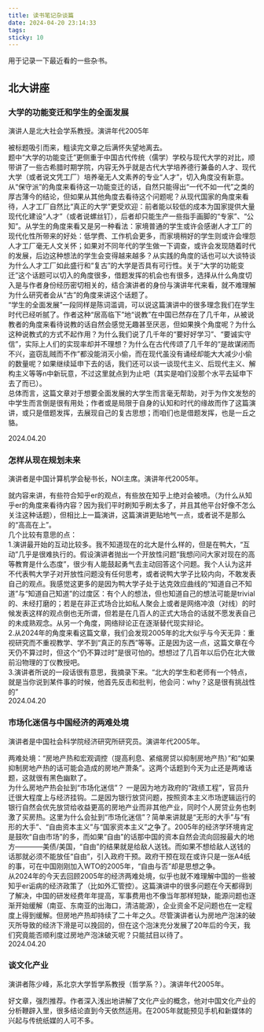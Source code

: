 ```yaml
---
title: 读书笔记杂谈篇
date: 2024-04-20 23:14:33
tags:
sticky: 10
---
```

用于记录一下最近看的一些杂书。

<!-- more -->

## 北大讲座

### 大学的功能变迁和学生的全面发展

演讲人是北大社会学系教授。演讲年代2005年

被标题吸引而来，粗读完文章之后满怀失望地离去。  
题中“大学的功能变迁”更侧重于中国古代传统（儒学）学校与现代大学的对比，顺带讲了一些古希腊时期学院，内容无外乎就是古代大学培养德行兼备的人才、现代大学（或者说文凭工厂）培养毫无人文素养的专业“人才”，切入角度没有新意。从“保守派”的角度来看待这一功能变迁的话，自然只能得出“一代不如一代”之类的厚古薄今的结论，但如果从其他角度去看待这个问题呢？从现代国家的角度来看待，人才工厂自然比“真正的大学”更受欢迎：前者能以较低的成本为国家提供大量现代化建设“人才”（或者说螺丝钉），后者却只能生产一些指手画脚的“专家”、“公知”。从学生的角度来看又是另一种看法：家境普通的学生或许会感谢人才工厂的现代化性所带来的好处：低学费、工作机会更多，而家境稍好的学生则或许会埋怨人才工厂毫无人文关怀；如果对不同年代的学生做一下调查，或许会发现随着时代的发展，后边这种想法的学生会变得越来越多？从实践的角度的话也可以大谈特谈为什么人才工厂如此盛行和“复古”的大学是否具有可行性。关于“大学的功能变迁”这个话题可以切入的角度很多，借题发挥的机会也有很多，选择从什么角度切入是与作者身份经历密切相关的，结合演讲者的身份与演讲年代来看，就不难理解为什么研究者会从“古”的角度来讲这个话题了。  
“学生的全面发展”一段同样是陈词滥调，可以说这篇演讲中的很多理念我们在学生时代已经听腻了。作者这种“居高临下”地“说教”在中国已然存在了几千年，从被说教者的角度来看待说教的话自然会感觉无趣甚至厌恶，但如果换个角度呢？为什么这种说教式的方式不起作用？为什么我们说了几千年的“要好好学习”、“要诚实守信”，实际上人们的实现率却并不理想？为什么在古代传颂了几千年的“是故谋闭而不兴，盗窃乱贼而不作”都没能消灭小偷，而在现代虽没有诵经却能大大减少小偷的数量呢？如果继续延申下去的话，我们还可以谈一谈现代主义、后现代主义、解构主义等等n中新玩意，不过这里就点到为止吧（其实是咱们没那个水平去延申下去了而已）。  
总体而言，这篇文章对于想要全面发展的大学生而言毫无帮助，对于为作文发愁的中学生而言倒是很有用处；作者或是局限于自身的认知和时代的缘故而作了这篇演讲，或只是借题发挥，去展现自己的复古思想；而咱们也是借题发挥，也是一丘之貉。

2024.04.20

### 怎样从现在规划未来

演讲者是中国计算机学会秘书长，NOI主席。演讲年代2005年。

就内容来讲，有些符合知乎er的观点，有些放在知乎上绝对会被喷。（为什么从知乎er的角度来看待内容？因为我们平时刷知乎刷太多了，并且其他平台好像不怎么关注这种话题），但相比上一篇演讲，这篇演讲更贴地气一点，或者说不是那么的“高高在上”。  
几个比较有意思的点：  
1.演讲最开始的互动比较多。我不知道现在的北大是什么样的，但是在鸭大，“互动”几乎是很难执行的。假设演讲者抛出一个开放性问题“我想问问大家对现在的高等教育是什么态度”，很少有人能鼓起勇气去主动回答这个问题。我个人认为这并不代表鸭大学子对开放性问题没有任何思考，或者说鸭大学子比较内向，不敢发表自己的观点。我感觉这更多的是因为鸭大学子处于达克效应曲线的“知道自己不知道”与“知道自己知道”的过度区：有个人的想法，但也知道自己的想法可能是trivial的、未经打磨的；若是在非正式场合比如私人聚会上或者是网络冲浪（对线）的时候发表这样的观点倒也无所谓，但若是在几百人的正式大场合的话就不愿发表自己的未成熟观念。从另一个角度，网络辩论正在逐渐替代现实辩论。  
2.从2024年的角度来看这篇文章，我们会发现2005年的北大似乎与今天无异：重视研究而不重视教学、学不到“真正的东西”等等。正是因为这一点，这篇文章在今天仍不算过时，但这个“仍不算过时”是很可怕的。想想过了几百年以后仍在北大做前沿物理的丁仪教授吧。  
3.演讲者所说的一段话很有意思，我摘录下来。“北大的学生和老师有一个特点，就是当你说到某件事的时候，他首先反击和批判，他会问：why？这是很有挑战性的”  
2024.04.20

### 市场化迷信与中国经济的两难处境

演讲者是中国社会科学院经济研究所研究员。演讲年代2005年。

两难处境：“房地产热和宏观调控（提高利息、紧缩房贷以抑制房地产热）”和“如果抑制房地产热的话可能会造成的房地产萧条”。这两个话题到今天为止还是两难话题，这就很有黑色幽默了。  
为什么房地产热会扯到“市场化迷信”？ 一是因为地方政府的“政绩工程”，官员升迁很大程度上与经济挂钩。二是因为银行放贷问题，按照资本主义市场逻辑运行的银行自然会优先放贷给收益更高的房地产业而非其他产业，同时个人房贷业务也刺激了买房热。这里为什么会扯到“市场化迷信”？简单来讲就是“无形的大手”与“有形的大手”、“自由资本主义”与“国家资本主义”之争了。2005年的经济学环境肯定是鼓吹“自由市场”的多，而如果“自由”的话那中国的资本自然会流向回报最大的地方————美债/美国，“自由”的结果就是给敌人送钱。而如果不想给敌人送钱的话那就必须不能放任“自由”，引入政府干预。政府干预在现在或许只是一张A4纸的事，可在中国刚刚加入WTO的2005年，“自由与否”却是思想之争。  
从2024年的今天去回顾2005年的经济两难处境，似乎也就不难理解中国的一些被知乎er诟病的经济政策了（比如外汇管控）。这篇演讲中的很多问题在今天都得到了解决，中国的研发经费年年提高，军事费用也不像当年那样短缺，能源问题也逐渐开始缓解（南亚、东南亚的出海口，清洁能源），企业资金不足问题也在一定程度上得到缓解。但房地产热却持续了二十年之久。尽管演讲者认为房地产泡沫的破灭所导致的经济下滑是可以挽回的，但在这个泡沫充分发展了20年后的今天，我们究竟能否顺利度过房地产泡沫破灭呢？只能拭目以待了。  
2024.04.20

### 谈文化产业

演讲者陈少峰，系北京大学哲学系教授（哲学系？）。演讲年代2005年。  

好文章，强烈推荐。作者深入浅出地讲解了文化产业的概念，他对中国文化产业的分析鞭辟入里，很多结论直到今天依然适用。在2005年就能预见手机和新媒体的兴起与传统纸媒的人可不多。  